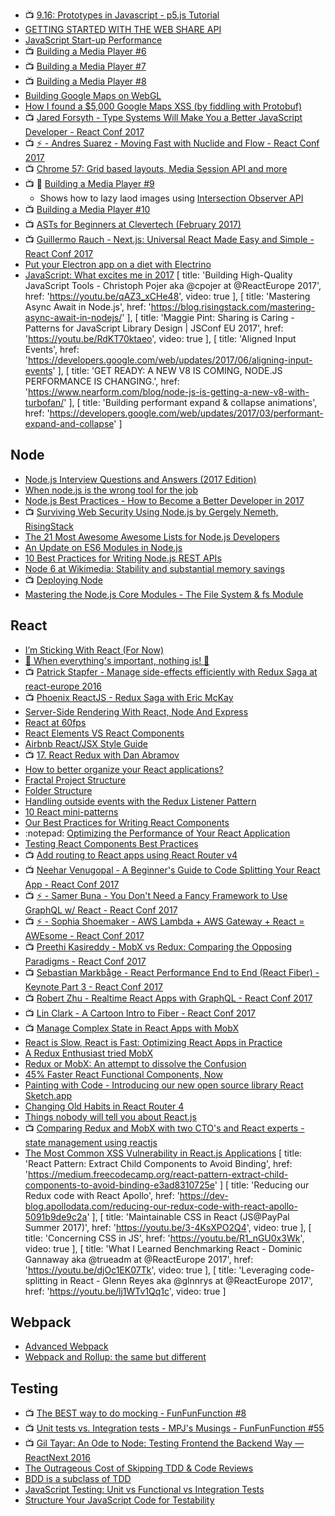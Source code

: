
- :tv: [9.16: Prototypes in Javascript - p5.js Tutorial](https://youtu.be/hS_WqkyUah8)
- [GETTING STARTED WITH THE WEB SHARE API](https://deanhume.com/Home/BlogPost/getting-started-with-the-web-share-api)
- [JavaScript Start-up Performance](https://medium.com/dev-channel/javascript-start-up-performance-69200f43b201#.y789eeojy)
- :tv: [Building a Media Player #6](https://youtu.be/YEJBmmqXUQs)
- :tv: [Building a Media Player #7](https://youtu.be/kLlPYtQeQQ8)
- :tv: [Building a Media Player #8](https://youtu.be/dqAar3pCZBQ)
- [Building Google Maps on WebGL](https://docs.google.com/presentation/d/1-48rrT5PdUwCdTPuznmRT49nZkTJDhciZ0nLrLMOwtg/preview?slide=id.gc6f73a04f_0_0)
- [How I found a $5,000 Google Maps XSS (by fiddling with Protobuf)](https://medium.com/@marin_m/how-i-found-a-5-000-google-maps-xss-by-fiddling-with-protobuf-963ee0d9caff#.xjjv3hs3b)
- :tv: [Jared Forsyth - Type Systems Will Make You a Better JavaScript Developer - React Conf 2017](https://youtu.be/V1po0BT7kac)
- :tv: [⚡️ - Andres Suarez - Moving Fast with Nuclide and Flow - React Conf 2017](https://youtu.be/WRyk5ZVklFs)
- :tv: [Chrome 57: Grid based layouts, Media Session API and more](https://youtu.be/57Scec2XPd0)
- :tv: :notebook: [Building a Media Player #9](https://youtu.be/ncYQkOrKTaI)
  - Shows how to lazy laod images using [Intersection Observer API](https://developer.mozilla.org/en-US/docs/Web/API/Intersection_Observer_API)
- :tv: [Building a Media Player #10](https://youtu.be/grRBG6GMQNE)
- :tv: [ASTs for Beginners at Clevertech (February 2017)](https://youtu.be/CFQBHy8RCpg)
- :tv: [Guillermo Rauch - Next.js: Universal React Made Easy and Simple - React Conf 2017](https://youtu.be/evaMpdSiZKk)
- [Put your Electron app on a diet with Electrino](https://medium.com/dailyjs/put-your-electron-app-on-a-diet-with-electrino-c7ffdf1d6297)
- [JavaScript: What excites me in 2017](https://hackernoon.com/javascript-what-excites-me-in-2017-7681766b7d79)
[
  title: 'Building High-Quality JavaScript Tools - Christoph Pojer aka @cpojer at @ReactEurope 2017',
  href: 'https://youtu.be/qAZ3_xCHe48',
  video: true
],
[
  title: 'Mastering Async Await in Node.js',
  href: 'https://blog.risingstack.com/mastering-async-await-in-nodejs/'
],
[
  title: 'Maggie Pint: Sharing is Caring - Patterns for JavaScript Library Design | JSConf EU 2017',
  href: 'https://youtu.be/RdKT70ktaeo',
  video: true
],
[
  title: 'Aligned Input Events',
  href: 'https://developers.google.com/web/updates/2017/06/aligning-input-events'
],
[
  title: 'GET READY: A NEW V8 IS COMING, NODE.JS PERFORMANCE IS CHANGING.',
  href: 'https://www.nearform.com/blog/node-js-is-getting-a-new-v8-with-turbofan/'
],
[
  title: 'Building performant expand & collapse animations',
  href: 'https://developers.google.com/web/updates/2017/03/performant-expand-and-collapse'
]


## Node
- [Node.js Interview Questions and Answers (2017 Edition)](https://blog.risingstack.com/node-js-interview-questions-and-answers-2017)
- [When node.js is the wrong tool for the job](https://medium.com/@jongleberry/when-node-js-is-the-wrong-tool-for-the-job-6d3325fac85c#.xmthr8tl0)
- [Node.js Best Practices - How to Become a Better Developer in 2017](https://blog.risingstack.com/node-js-best-practices-2017/)
- :tv: [Surviving Web Security Using Node.js by Gergely Nemeth, RisingStack](https://youtu.be/80LbyikAUqI)
- [The 21 Most Awesome Awesome Lists for Node.js Developers](https://nodesource.com/blog/the-21-most-awesome-awesome-lists-for-node-js-developerscrea)
- [An Update on ES6 Modules in Node.js](https://medium.com/@jasnell/an-update-on-es6-modules-in-node-js-42c958b890c#.lb8n588l1)
- [10 Best Practices for Writing Node.js REST APIs](https://blog.risingstack.com/10-best-practices-for-writing-node-js-rest-apis)
- [Node 6 at Wikimedia: Stability and substantial memory savings](https://blog.wikimedia.org/2017/02/17/node-6-wikimedia/)
- :tv: [Deploying Node](https://www.youtube.com/playlist?list=PLQlWzK5tU-gDyxC1JTpyC2avvJlt3hrIh)
- [Mastering the Node.js Core Modules - The File System & fs Module](https://blog.risingstack.com/mastering-the-nodejs-core-modules-file-system-fs-module/)

## React
- [I’m Sticking With React (For Now)](https://hackernoon.com/im-sticking-with-react-for-now-47b792be555d)
- [🌟 When everything's important, nothing is! 🌟](https://aerotwist.com/blog/when-everything-is-important-nothing-is/)
- :tv: [Patrick Stapfer - Manage side-effects efficiently with Redux Saga at react-europe 2016](https://youtu.be/QJVdcIlqGwc)
- :tv: [Phoenix ReactJS - Redux Saga with Eric McKay](https://youtu.be/hfrnlxIZm3E)
- [Server-Side Rendering With React, Node And Express](https://www.smashingmagazine.com/2016/03/server-side-rendering-react-node-express/)
- [React at 60fps](https://medium.com/@okonetchnikov/react-at-60fps-4e36b8189a4c#.6utpst2e2)
- [React Elements VS React Components](https://medium.freecodecamp.com/react-elements-vs-react-components-fdc776705880#.vgu0hz4nf)
- [Airbnb React/JSX Style Guide](https://github.com/airbnb/javascript/blob/master/react/README.md)
- :tv: [17. React Redux with Dan Abramov](https://youtu.be/VJ38wSFbM3A)
- [How to better organize your React applications?](https://medium.com/@alexmngn/how-to-better-organize-your-react-applications-2fd3ea1920f1#.y6zl2vjv1)
- [Fractal Project Structure](https://github.com/davezuko/react-redux-starter-kit/wiki/Fractal-Project-Structure)
- [Folder Structure](https://gist.github.com/ryanflorence/daafb1e3cb8ad740b346)
- [Handling outside events with the Redux Listener Pattern](https://community.risingstack.com/handling-outside-events-with-the-redux-listener-pattern)
- [10 React mini-patterns](https://hackernoon.com/10-react-mini-patterns-c1da92f068c5#.3unfc68dy)
- [Our Best Practices for Writing React Components](https://engineering.musefind.com/our-best-practices-for-writing-react-components-dec3eb5c3fc8#.3kdbvrpaw)
- :notepad: [Optimizing the Performance of Your React Application](https://auth0.com/blog/optimizing-react/)
- [Testing React Components Best Practices](https://medium.com/selleo/testing-react-components-best-practices-2f77ac302d12#.iutut6rp2)
- :tv: [Add routing to React apps using React Router v4](https://egghead.io/courses/add-routing-to-react-apps-using-react-router-v4)
- :tv: [Neehar Venugopal - A Beginner's Guide to Code Splitting Your React App - React Conf 2017](https://youtu.be/bb6RCrDaxhw)
- :tv: [⚡️ - Samer Buna - You Don't Need a Fancy Framework to Use GraphQL w/ React - React Conf 2017](https://youtu.be/M4JqfZ-WaI0)
- :tv: [⚡️ - Sophia Shoemaker - AWS Lambda + AWS Gateway + React = AWEsome - React Conf 2017](https://youtu.be/GuItxBkpIAQ)
- :tv: [Preethi Kasireddy - MobX vs Redux: Comparing the Opposing Paradigms - React Conf 2017](https://youtu.be/76FRrbY18Bs)
- :tv: [Sebastian Markbåge - React Performance End to End (React Fiber) - Keynote Part 3 - React Conf 2017](https://youtu.be/bvFpe5j9-zQ)
- :tv: [Robert Zhu - Realtime React Apps with GraphQL - React Conf 2017](https://youtu.be/AYbVMNtO-ro)
- :tv: [Lin Clark - A Cartoon Intro to Fiber - React Conf 2017](https://youtu.be/ZCuYPiUIONs)
- :tv: [Manage Complex State in React Apps with MobX](https://egghead.io/courses/manage-complex-state-in-react-apps-with-mobx)
- [React is Slow, React is Fast: Optimizing React Apps in Practice](https://medium.com/dailyjs/react-is-slow-react-is-fast-optimizing-react-apps-in-practice-394176a11fba#.s2i85s1uk)
- [A Redux Enthusiast tried MobX](https://medium.com/@adamrackis/a-redux-enthusiast-tries-mobx-af675f468c11)
- [Redux or MobX: An attempt to dissolve the Confusion](https://www.robinwieruch.de/redux-mobx-confusion/)
- [45% Faster React Functional Components, Now](https://medium.com/missive-app/45-faster-react-functional-components-now-3509a668e69f)
- [Painting with Code - Introducing our new open source library React Sketch.app](https://airbnb.design/painting-with-code/)
- [Changing Old Habits in React Router 4](https://medium.com/@ivanmontiel/changing-old-habits-in-react-router-4-8483ee5e087c)
- [Things nobody will tell you about React.js](https://medium.com/@gianluca.guarini/things-nobody-will-tell-you-about-react-js-3a373c1b03b4)
- :tv: [Comparing Redux and MobX with two CTO's and React experts - state management using reactjs](https://www.youtube.com/watch?v=ZGVwMkrL2n0)
- [The Most Common XSS Vulnerability in React.js Applications](https://medium.com/node-security/the-most-common-xss-vulnerability-in-react-js-applications-2bdffbcc1fa0)
[
  title: 'React Pattern: Extract Child Components to Avoid Binding',
  href: 'https://medium.freecodecamp.org/react-pattern-extract-child-components-to-avoid-binding-e3ad8310725e'
]
[
  title: 'Reducing our Redux code with React Apollo',
  href: 'https://dev-blog.apollodata.com/reducing-our-redux-code-with-react-apollo-5091b9de9c2a'
],
[
  title: 'Maintainable CSS in React (JS@PayPal Summer 2017)',
  href: 'https://youtu.be/3-4KsXPO2Q4',
  video: true
],
[
  title: 'Concerning CSS in JS',
  href: 'https://youtu.be/R1_nGU0x3Wk',
  video: true
],
[
  title: 'What I Learned Benchmarking React - Dominic Gannaway aka @trueadm at @ReactEurope 2017',
  href: 'https://youtu.be/djOc1EK07Tk',
  video: true
],
[
  title: 'Leveraging code-splitting in React - Glenn Reyes aka @glnnrys at @ReactEurope 2017',
  href: 'https://youtu.be/lj1WTv1Qq1c',
  video: true
]

## Webpack
- [Advanced Webpack](https://presentations.survivejs.com/advanced-webpack/)
- [Webpack and Rollup: the same but different](https://medium.com/webpack/webpack-and-rollup-the-same-but-different-a41ad427058c)

## Testing
- :tv: [The BEST way to do mocking - FunFunFunction #8](https://youtu.be/fgqh-OZjpYY)
- :tv: [Unit tests vs. Integration tests - MPJ's Musings - FunFunFunction #55](https://youtu.be/vqAaMVoKz1c)
- :tv: [Gil Tayar: An Ode to Node: Testing Frontend the Backend Way — ReactNext 2016](https://youtu.be/hRVD78I3Fo0)
- [The Outrageous Cost of Skipping TDD & Code Reviews](https://medium.com/javascript-scene/the-outrageous-cost-of-skipping-tdd-code-reviews-57887064c412#.70k1zvhmv)
- [BDD is a subclass of TDD](https://medium.com/@_ericelliott/bdd-is-a-subclass-of-tdd-and-is-more-similar-to-atdd-acceptance-test-driven-development-where-16a2dee95116#.v5fkucaq8)
- [JavaScript Testing: Unit vs Functional vs Integration Tests](https://www.sitepoint.com/javascript-testing-unit-functional-integration/)
- [Structure Your JavaScript Code for Testability](https://medium.com/@sdeleon28/structure-your-javascript-code-for-testability-9bc93d9c72dc#.q9ofjm8rr)

